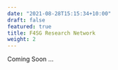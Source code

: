 ```yaml
---
date: "2021-08-28T15:15:34+10:00"
draft: false
featured: true
title: F4SG Research Network
weight: 2
---
```


Coming Soon ...